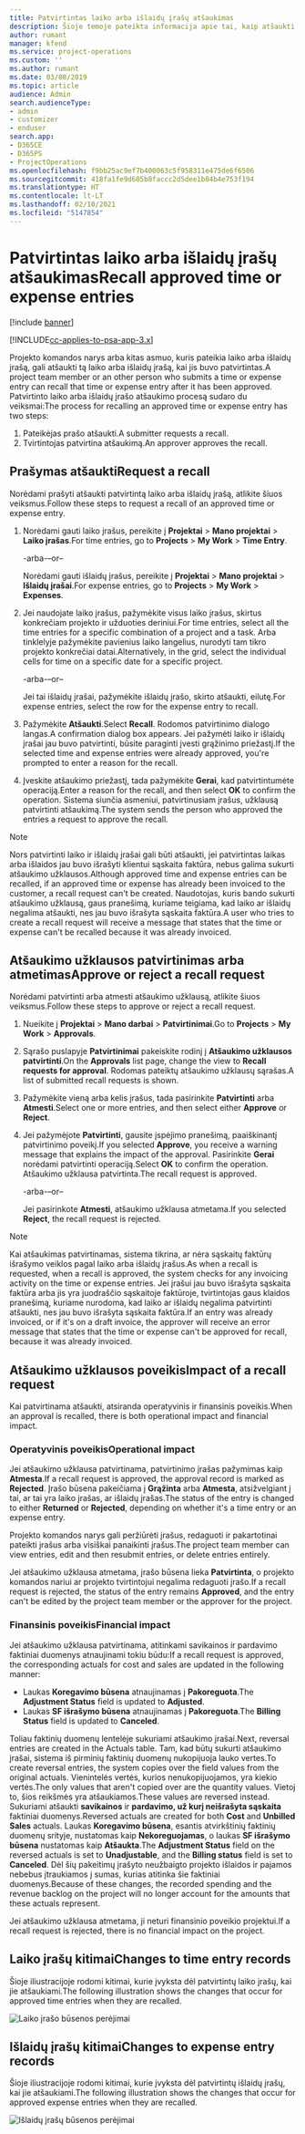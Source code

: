 ```yaml
---
title: Patvirtintas laiko arba išlaidų įrašų atšaukimas
description: Šioje temoje pateikta informacija apie tai, kaip atšaukti anksčiau patvirtintą laiko arba išlaidų operaciją.
author: rumant
manager: kfend
ms.service: project-operations
ms.custom: ''
ms.author: rumant
ms.date: 03/08/2019
ms.topic: article
audience: Admin
search.audienceType:
- admin
- customizer
- enduser
search.app:
- D365CE
- D365PS
- ProjectOperations
ms.openlocfilehash: f9bb25ac9ef7b400063c5f958311e475de6f6506
ms.sourcegitcommit: 418fa1fe9d605b8faccc2d5dee1b04b4e753f194
ms.translationtype: HT
ms.contentlocale: lt-LT
ms.lasthandoff: 02/10/2021
ms.locfileid: "5147854"
---
```

# <a name="recall-approved-time-or-expense-entries"></a><span data-ttu-id="4d6b6-103">Patvirtintas laiko arba išlaidų įrašų atšaukimas</span><span class="sxs-lookup"><span data-stu-id="4d6b6-103">Recall approved time or expense entries</span></span>

[!include [banner](../includes/psa-now-project-operations.md)]

[!INCLUDE[cc-applies-to-psa-app-3.x](../includes/cc-applies-to-psa-app-3x.md)]

<span data-ttu-id="4d6b6-104">Projekto komandos narys arba kitas asmuo, kuris pateikia laiko arba išlaidų įrašą, gali atšaukti tą laiko arba išlaidų įrašą, kai jis buvo patvirtintas.</span><span class="sxs-lookup"><span data-stu-id="4d6b6-104">A project team member or an other person who submits a time or expense entry can recall that time or expense entry after it has been approved.</span></span> <span data-ttu-id="4d6b6-105">Patvirtinto laiko arba išlaidų įrašo atšaukimo procesą sudaro du veiksmai:</span><span class="sxs-lookup"><span data-stu-id="4d6b6-105">The process for recalling an approved time or expense entry has two steps:</span></span>

1. <span data-ttu-id="4d6b6-106">Pateikėjas prašo atšaukti.</span><span class="sxs-lookup"><span data-stu-id="4d6b6-106">A submitter requests a recall.</span></span>
2. <span data-ttu-id="4d6b6-107">Tvirtintojas patvirtina atšaukimą.</span><span class="sxs-lookup"><span data-stu-id="4d6b6-107">An approver approves the recall.</span></span>

## <a name="request-a-recall"></a><span data-ttu-id="4d6b6-108">Prašymas atšaukti</span><span class="sxs-lookup"><span data-stu-id="4d6b6-108">Request a recall</span></span>

<span data-ttu-id="4d6b6-109">Norėdami prašyti atšaukti patvirtintą laiko arba išlaidų įrašą, atlikite šiuos veiksmus.</span><span class="sxs-lookup"><span data-stu-id="4d6b6-109">Follow these steps to request a recall of an approved time or expense entry.</span></span>

1. <span data-ttu-id="4d6b6-110">Norėdami gauti laiko įrašus, pereikite į **Projektai** \> **Mano projektai** \> **Laiko įrašas**.</span><span class="sxs-lookup"><span data-stu-id="4d6b6-110">For time entries, go to **Projects** \> **My Work** \> **Time Entry**.</span></span>

    <span data-ttu-id="4d6b6-111">-arba-</span><span class="sxs-lookup"><span data-stu-id="4d6b6-111">–or–</span></span>

    <span data-ttu-id="4d6b6-112">Norėdami gauti išlaidų įrašus, pereikite į **Projektai** \> **Mano projektai** \> **Išlaidų įrašai**.</span><span class="sxs-lookup"><span data-stu-id="4d6b6-112">For expense entries, go to **Projects** \> **My Work** \> **Expenses**.</span></span>

2. <span data-ttu-id="4d6b6-113">Jei naudojate laiko įrašus, pažymėkite visus laiko įrašus, skirtus konkrečiam projekto ir užduoties deriniui.</span><span class="sxs-lookup"><span data-stu-id="4d6b6-113">For time entries, select all the time entries for a specific combination of a project and a task.</span></span> <span data-ttu-id="4d6b6-114">Arba tinklelyje pažymėkite pavienius laiko langelius, nurodyti tam tikro projekto konkrečiai datai.</span><span class="sxs-lookup"><span data-stu-id="4d6b6-114">Alternatively, in the grid, select the individual cells for time on a specific date for a specific project.</span></span>

    <span data-ttu-id="4d6b6-115">-arba-</span><span class="sxs-lookup"><span data-stu-id="4d6b6-115">–or–</span></span>

    <span data-ttu-id="4d6b6-116">Jei tai išlaidų įrašai, pažymėkite išlaidų įrašo, skirto atšaukti, eilutę.</span><span class="sxs-lookup"><span data-stu-id="4d6b6-116">For expense entries, select the row for the expense entry to recall.</span></span>

3. <span data-ttu-id="4d6b6-117">Pažymėkite **Atšaukti**.</span><span class="sxs-lookup"><span data-stu-id="4d6b6-117">Select **Recall**.</span></span> <span data-ttu-id="4d6b6-118">Rodomos patvirtinimo dialogo langas.</span><span class="sxs-lookup"><span data-stu-id="4d6b6-118">A confirmation dialog box appears.</span></span> <span data-ttu-id="4d6b6-119">Jei pažymėti laiko ir išlaidų įrašai jau buvo patvirtinti, būsite paraginti įvesti grąžinimo priežastį.</span><span class="sxs-lookup"><span data-stu-id="4d6b6-119">If the selected time and expense entries were already approved, you're prompted to enter a reason for the recall.</span></span>
4. <span data-ttu-id="4d6b6-120">Įveskite atšaukimo priežastį, tada pažymėkite **Gerai**, kad patvirtintumėte operaciją.</span><span class="sxs-lookup"><span data-stu-id="4d6b6-120">Enter a reason for the recall, and then select **OK** to confirm the operation.</span></span> <span data-ttu-id="4d6b6-121">Sistema siunčia asmeniui, patvirtinusiam įrašus, užklausą patvirtinti atšaukimą.</span><span class="sxs-lookup"><span data-stu-id="4d6b6-121">The system sends the person who approved the entries a request to approve the recall.</span></span>

> [!NOTE]
> <span data-ttu-id="4d6b6-122">Nors patvirtinti laiko ir išlaidų įrašai gali būti atšaukti, jei patvirtintas laikas arba išlaidos jau buvo išrašyti klientui sąskaita faktūra, nebus galima sukurti atšaukimo užklausos.</span><span class="sxs-lookup"><span data-stu-id="4d6b6-122">Although approved time and expense entries can be recalled, if an approved time or expense has already been invoiced to the customer, a recall request can't be created.</span></span> <span data-ttu-id="4d6b6-123">Naudotojas, kuris bando sukurti atšaukimo užklausą, gaus pranešimą, kuriame teigiama, kad laiko ar išlaidų negalima atšaukti, nes jau buvo išrašyta sąskaita faktūra.</span><span class="sxs-lookup"><span data-stu-id="4d6b6-123">A user who tries to create a recall request will receive a message that states that the time or expense can't be recalled because it was already invoiced.</span></span>

## <a name="approve-or-reject-a-recall-request"></a><span data-ttu-id="4d6b6-124">Atšaukimo užklausos patvirtinimas arba atmetimas</span><span class="sxs-lookup"><span data-stu-id="4d6b6-124">Approve or reject a recall request</span></span>

<span data-ttu-id="4d6b6-125">Norėdami patvirtinti arba atmesti atšaukimo užklausą, atlikite šiuos veiksmus.</span><span class="sxs-lookup"><span data-stu-id="4d6b6-125">Follow these steps to approve or reject a recall request.</span></span>

1. <span data-ttu-id="4d6b6-126">Nueikite į **Projektai** \> **Mano darbai** \> **Patvirtinimai**.</span><span class="sxs-lookup"><span data-stu-id="4d6b6-126">Go to **Projects** \> **My Work** \> **Approvals**.</span></span>
2. <span data-ttu-id="4d6b6-127">Sąrašo puslapyje **Patvirtinimai** pakeiskite rodinį į **Atšaukimo užklausos patvirtinti**.</span><span class="sxs-lookup"><span data-stu-id="4d6b6-127">On the **Approvals** list page, change the view to **Recall requests for approval**.</span></span> <span data-ttu-id="4d6b6-128">Rodomas pateiktų atšaukimo užklausų sąrašas.</span><span class="sxs-lookup"><span data-stu-id="4d6b6-128">A list of submitted recall requests is shown.</span></span>
3. <span data-ttu-id="4d6b6-129">Pažymėkite vieną arba kelis įrašus, tada pasirinkite **Patvirtinti** arba **Atmesti**.</span><span class="sxs-lookup"><span data-stu-id="4d6b6-129">Select one or more entries, and then select either **Approve** or **Reject**.</span></span>
4. <span data-ttu-id="4d6b6-130">Jei pažymėjote **Patvirtinti**, gausite įspėjimo pranešimą, paaiškinantį patvirtinimo poveikį.</span><span class="sxs-lookup"><span data-stu-id="4d6b6-130">If you selected **Approve**, you receive a warning message that explains the impact of the approval.</span></span> <span data-ttu-id="4d6b6-131">Pasirinkite **Gerai** norėdami patvirtinti operaciją.</span><span class="sxs-lookup"><span data-stu-id="4d6b6-131">Select **OK** to confirm the operation.</span></span> <span data-ttu-id="4d6b6-132">Atšaukimo užklausa patvirtinta.</span><span class="sxs-lookup"><span data-stu-id="4d6b6-132">The recall request is approved.</span></span>

    <span data-ttu-id="4d6b6-133">-arba-</span><span class="sxs-lookup"><span data-stu-id="4d6b6-133">–or–</span></span>

    <span data-ttu-id="4d6b6-134">Jei pasirinkote **Atmesti**, atšaukimo užklausa atmetama.</span><span class="sxs-lookup"><span data-stu-id="4d6b6-134">If you selected **Reject**, the recall request is rejected.</span></span>

> [!NOTE]
> <span data-ttu-id="4d6b6-135">Kai atšaukimas patvirtinamas, sistema tikrina, ar nėra sąskaitų faktūrų išrašymo veiklos pagal laiko arba išlaidų įrašus.</span><span class="sxs-lookup"><span data-stu-id="4d6b6-135">As when a recall is requested, when a recall is approved, the system checks for any invoicing activity on the time or expense entries.</span></span> <span data-ttu-id="4d6b6-136">Jei įrašui jau buvo išrašyta sąskaita faktūra arba jis yra juodraščio sąskaitoje faktūroje, tvirtintojas gaus klaidos pranešimą, kuriame nurodoma, kad laiko ar išlaidų negalima patvirtinti atšaukti, nes jau buvo išrašyta sąskaita faktūra.</span><span class="sxs-lookup"><span data-stu-id="4d6b6-136">If an entry was already invoiced, or if it's on a draft invoice, the approver will receive an error message that states that the time or expense can't be approved for recall, because it was already invoiced.</span></span>

## <a name="impact-of-a-recall-request"></a><span data-ttu-id="4d6b6-137">Atšaukimo užklausos poveikis</span><span class="sxs-lookup"><span data-stu-id="4d6b6-137">Impact of a recall request</span></span>

<span data-ttu-id="4d6b6-138">Kai patvirtinama atšaukti, atsiranda operatyvinis ir finansinis poveikis.</span><span class="sxs-lookup"><span data-stu-id="4d6b6-138">When an approval is recalled, there is both operational impact and financial impact.</span></span>

### <a name="operational-impact"></a><span data-ttu-id="4d6b6-139">Operatyvinis poveikis</span><span class="sxs-lookup"><span data-stu-id="4d6b6-139">Operational impact</span></span>

<span data-ttu-id="4d6b6-140">Jei atšaukimo užklausa patvirtinama, patvirtinimo įrašas pažymimas kaip **Atmesta**.</span><span class="sxs-lookup"><span data-stu-id="4d6b6-140">If a recall request is approved, the approval record is marked as **Rejected**.</span></span> <span data-ttu-id="4d6b6-141">Įrašo būsena pakeičiama į **Grąžinta** arba **Atmesta**, atsižvelgiant į tai, ar tai yra laiko įrašas, ar išlaidų įrašas.</span><span class="sxs-lookup"><span data-stu-id="4d6b6-141">The status of the entry is changed to either **Returned** or **Rejected**, depending on whether it's a time entry or an expense entry.</span></span>

<span data-ttu-id="4d6b6-142">Projekto komandos narys gali peržiūrėti įrašus, redaguoti ir pakartotinai pateikti įrašus arba visiškai panaikinti įrašus.</span><span class="sxs-lookup"><span data-stu-id="4d6b6-142">The project team member can view entries, edit and then resubmit entries, or delete entries entirely.</span></span>

<span data-ttu-id="4d6b6-143">Jei atšaukimo užklausa atmetama, įrašo būsena lieka **Patvirtinta**, o projekto komandos nariui ar projekto tvirtintojui negalima redaguoti įrašo.</span><span class="sxs-lookup"><span data-stu-id="4d6b6-143">If a recall request is rejected, the status of the entry remains **Approved**, and the entry can't be edited by the project team member or the approver for the project.</span></span>

### <a name="financial-impact"></a><span data-ttu-id="4d6b6-144">Finansinis poveikis</span><span class="sxs-lookup"><span data-stu-id="4d6b6-144">Financial impact</span></span>

<span data-ttu-id="4d6b6-145">Jei atšaukimo užklausa patvirtinama, atitinkami savikainos ir pardavimo faktiniai duomenys atnaujinami tokiu būdu:</span><span class="sxs-lookup"><span data-stu-id="4d6b6-145">If a recall request is approved, the corresponding actuals for cost and sales are updated in the following manner:</span></span>

- <span data-ttu-id="4d6b6-146">Laukas **Koregavimo būsena** atnaujinamas į **Pakoreguota**.</span><span class="sxs-lookup"><span data-stu-id="4d6b6-146">The **Adjustment Status** field is updated to **Adjusted**.</span></span>
- <span data-ttu-id="4d6b6-147">Laukas **SF išrašymo būsena** atnaujinamas į **Pakoreguota**.</span><span class="sxs-lookup"><span data-stu-id="4d6b6-147">The **Billing Status** field is updated to **Canceled**.</span></span>

<span data-ttu-id="4d6b6-148">Toliau faktinių duomenų lentelėje sukuriami atšaukimo įrašai.</span><span class="sxs-lookup"><span data-stu-id="4d6b6-148">Next, reversal entries are created in the Actuals table.</span></span> <span data-ttu-id="4d6b6-149">Tam, kad būtų sukurti atšaukimo įrašai, sistema iš pirminių faktinių duomenų nukopijuoja lauko vertes.</span><span class="sxs-lookup"><span data-stu-id="4d6b6-149">To create reversal entries, the system copies over the field values from the original actuals.</span></span> <span data-ttu-id="4d6b6-150">Vienintelės vertės, kurios nenukopijuojamos, yra kiekio vertės.</span><span class="sxs-lookup"><span data-stu-id="4d6b6-150">The only values that aren't copied over are the quantity values.</span></span> <span data-ttu-id="4d6b6-151">Vietoj to, šios reikšmės yra atšaukiamos.</span><span class="sxs-lookup"><span data-stu-id="4d6b6-151">These values are reversed instead.</span></span> <span data-ttu-id="4d6b6-152">Sukuriami atšaukti **savikainos** ir **pardavimo, už kurį neišrašyta sąskaita** faktiniai duomenys.</span><span class="sxs-lookup"><span data-stu-id="4d6b6-152">Reversed actuals are created for both **Cost** and **Unbilled Sales** actuals.</span></span> <span data-ttu-id="4d6b6-153">Laukas **Koregavimo būsena**, esantis atvirkštinių faktinių duomenų srityje, nustatomas kaip **Nekoreguojamas**, o laukas **SF išrašymo būsena** nustatomas kaip **Atšaukta**.</span><span class="sxs-lookup"><span data-stu-id="4d6b6-153">The **Adjustment Status** field on the reversed actuals is set to **Unadjustable**, and the **Billing status** field is set to **Canceled**.</span></span> <span data-ttu-id="4d6b6-154">Dėl šių pakeitimų įrašyto neužbaigto projekto išlaidos ir pajamos nebebus įtraukiamos į sumas, kurias atitinka šie faktiniai duomenys.</span><span class="sxs-lookup"><span data-stu-id="4d6b6-154">Because of these changes, the recorded spending and the revenue backlog on the project will no longer account for the amounts that these actuals represent.</span></span>

<span data-ttu-id="4d6b6-155">Jei atšaukimo užklausa atmetama, ji neturi finansinio poveikio projektui.</span><span class="sxs-lookup"><span data-stu-id="4d6b6-155">If a recall request is rejected, there is no financial impact on the project.</span></span>

## <a name="changes-to-time-entry-records"></a><span data-ttu-id="4d6b6-156">Laiko įrašų kitimai</span><span class="sxs-lookup"><span data-stu-id="4d6b6-156">Changes to time entry records</span></span>

<span data-ttu-id="4d6b6-157">Šioje iliustracijoje rodomi kitimai, kurie įvyksta dėl patvirtintų laiko įrašų, kai jie atšaukiami.</span><span class="sxs-lookup"><span data-stu-id="4d6b6-157">The following illustration shows the changes that occur for approved time entries when they are recalled.</span></span>

![Laiko įrašo būsenos perėjimai](media/TimeEntryStateTransitions.png)

## <a name="changes-to-expense-entry-records"></a><span data-ttu-id="4d6b6-159">Išlaidų įrašų kitimai</span><span class="sxs-lookup"><span data-stu-id="4d6b6-159">Changes to expense entry records</span></span>

<span data-ttu-id="4d6b6-160">Šioje iliustracijoje rodomi kitimai, kurie įvyksta dėl patvirtintų išlaidų įrašų, kai jie atšaukiami.</span><span class="sxs-lookup"><span data-stu-id="4d6b6-160">The following illustration shows the changes that occur for approved expense entries when they are recalled.</span></span>

![Išlaidų įrašų būsenos perėjimai](media/ExpenseEntryStateTransitions.png)
